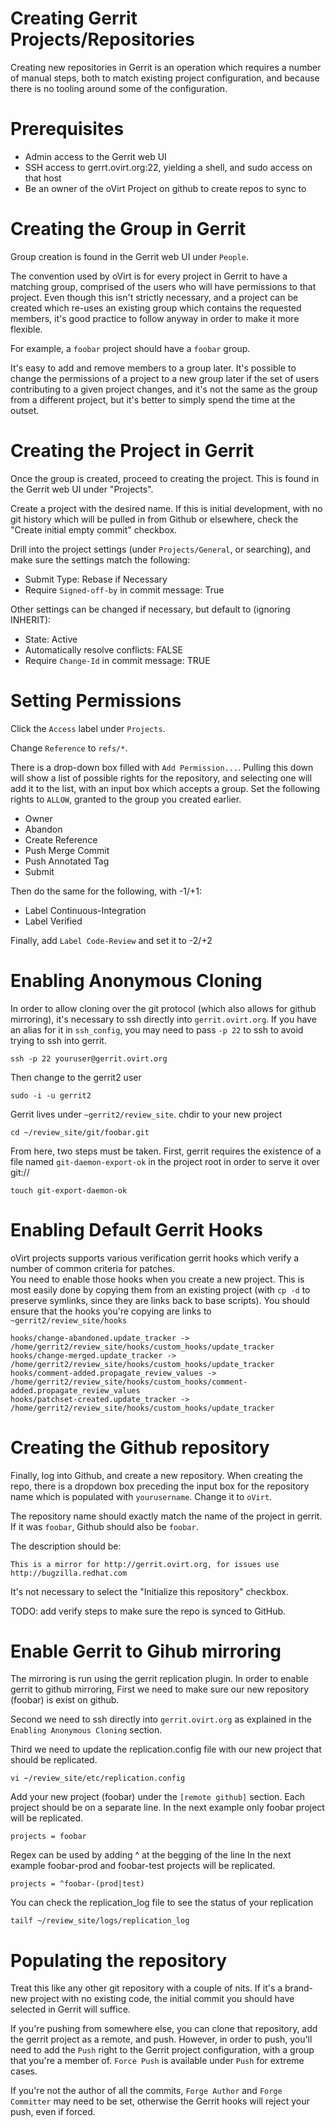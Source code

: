 Creating Gerrit Projects/Repositories
=====================================

Creating new repositories in Gerrit is an operation which requires a number of
manual steps, both to match existing project configuration, and because there
is no tooling around some of the configuration.

Prerequisites
=============

* Admin access to the Gerrit web UI
* SSH access to gerrt.ovirt.org:22, yielding a shell, and sudo access on that
  host
* Be an owner of the oVirt Project on github to create repos to sync to

Creating the Group in Gerrit
============================

Group creation is found in the Gerrit web UI under `People`.

The convention used by oVirt is for every project in Gerrit to have a matching
group, comprised of the users who will have permissions to that project. Even
though this isn't strictly necessary, and a project can be created which
re-uses an existing group which contains the requested members, it's good
practice to follow anyway in order to make it more flexible.

For example, a `foobar` project should have a `foobar` group.

It's easy to add and remove members to a group later. It's possible to change
the permissions of a project to a new group later if the set of users
contributing to a given project changes, and it's not the same as the
group from a different project, but it's better to simply spend the time at
the outset.

Creating the Project in Gerrit
==============================

Once the group is created, proceed to creating the project. This is found
in the Gerrit web UI under "Projects".

Create a project with the desired name. If this is initial development, with
no git history which will be pulled in from Github or elsewhere, check the
"Create initial empty commit" checkbox.

Drill into the project settings (under `Projects/General`, or searching),
and make sure the settings match the following:

* Submit Type: Rebase if Necessary
* Require `Signed-off-by` in commit message: True

Other settings can be changed if necessary, but default to (ignoring
INHERIT):

* State: Active
* Automatically resolve conflicts: FALSE
* Require `Change-Id` in commit message: TRUE

Setting Permissions
===================

Click the `Access` label under `Projects`.

Change `Reference` to `refs/*`.

There is a drop-down box filled with `Add Permission...`. Pulling this down
will show a list of possible rights for the repository, and selecting one will
add it to the list, with an input box which accepts a group. Set the following
rights to `ALLOW`, granted to the group you created earlier.

* Owner
* Abandon
* Create Reference
* Push Merge Commit
* Push Annotated Tag
* Submit

Then do the same for the following, with -1/+1:

* Label Continuous-Integration
* Label Verified

Finally, add `Label Code-Review` and set it to -2/+2

Enabling Anonymous Cloning
==========================

In order to allow cloning over the git protocol (which also allows for github
mirroring), it's necessary to ssh directly into `gerrit.ovirt.org`.
If you have an alias for it in `ssh_config`, you may need to pass `-p 22`
to ssh to avoid trying to ssh into gerrit.

    ssh -p 22 youruser@gerrit.ovirt.org

Then change to the gerrit2 user

    sudo -i -u gerrit2

Gerrit lives under `~gerrit2/review_site`. chdir to your new project

    cd ~/review_site/git/foobar.git

From here, two steps must be taken. First, gerrit requires the existence of a
file named `git-daemon-export-ok` in the project root in order to serve it
over git://

    touch git-export-daemon-ok

Enabling Default Gerrit Hooks
=============================

oVirt projects supports various verification gerrit hooks which verify
a number of common criteria for patches.	
You need to enable those hooks when you create a new project.
This is most easily done by copying them from an existing project 
(with `cp -d` to preserve symlinks, since they are links back to base scripts).
You should ensure that the hooks you're copying are links to `~gerrit2/review_site/hooks`

    hooks/change-abandoned.update_tracker -> /home/gerrit2/review_site/hooks/custom_hooks/update_tracker
    hooks/change-merged.update_tracker -> /home/gerrit2/review_site/hooks/custom_hooks/update_tracker
    hooks/comment-added.propagate_review_values -> /home/gerrit2/review_site/hooks/custom_hooks/comment-added.propagate_review_values
    hooks/patchset-created.update_tracker -> /home/gerrit2/review_site/hooks/custom_hooks/update_tracker

Creating the Github repository
==============================

Finally, log into Github, and create a new repository. When creating the repo,
there is a dropdown box preceding the input box for the repository name which
is populated with `yourusername`. Change it to `oVirt`.

The repository name should exactly match the name of the project in gerrit. If
it was `foobar`, Github should also be `foobar`.

The description should be:

    This is a mirror for http://gerrit.ovirt.org, for issues use
    http://bugzilla.redhat.com

It's not necessary to select the "Initialize this repository" checkbox.

TODO: add verify steps to make sure the repo is synced to GitHub.

Enable Gerrit to Gihub mirroring
================================

The mirroring is run using the gerrit replication plugin.
In order to enable gerrit to github mirroring, First we need to make sure
our new repository (foobar) is exist on github.

Second we need to ssh directly into `gerrit.ovirt.org` as explained in the
`Enabling Anonymous Cloning` section.

Third we need to update the replication.config file with our new project
that should be replicated.

	vi ~/review_site/etc/replication.config

Add your new project (foobar) under the `[remote github]` section.
Each project should be on a separate line.
In the next example only foobar project will be replicated.

	projects = foobar
	
Regex can be used by adding ^ at the begging of the line
In the next example foobar-prod and foobar-test projects will be replicated.

	projects = ^foobar-(prod|test)

You can check the replication_log file to see the status of your replication

	tailf ~/review_site/logs/replication_log

Populating the repository
=========================

Treat this like any other git repository with a couple of nits. If it's a
brand-new project with no existing code, the initial commit you should have
selected in Gerrit will suffice.

If you're pushing from somewhere else, you can clone that repository, add the
gerrit project as a remote, and push. However, in order to push, you'll need
to add the `Push` right to the Gerrit project configuration, with a group
that you're a member of. `Force Push` is available under `Push` for extreme
cases.

If you're not the author of all the commits, `Forge Author` and `Forge
Committer` may need to be set, otherwise the Gerrit hooks will reject your
push, even if forced.
